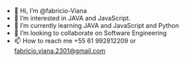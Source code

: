 - 👋 Hi, I’m @fabricio-Viana
- 👀 I’m interested in JAVA and JavaScript.
- 🌱 I’m currently learning JAVA and JavaScript and Python
- 💞️ I’m looking to collaborate on Software Engineering
- 📫 How to reach me +55 61 992812209 or fabricio.viana.2301@gmail.com
<!---
fabricio-Viana/fabricio-Viana is a ✨ special ✨ repository because its `README.md` (this file) appears on your GitHub profile.
You can click the Preview link to take a look at your changes.
--->
